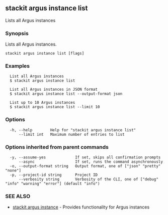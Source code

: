 ## stackit argus instance list

Lists all Argus instances

### Synopsis

Lists all Argus instances.

```
stackit argus instance list [flags]
```

### Examples

```
  List all Argus instances
  $ stackit argus instance list

  List all Argus instances in JSON format
  $ stackit argus instance list --output-format json

  List up to 10 Argus instances
  $ stackit argus instance list --limit 10
```

### Options

```
  -h, --help        Help for "stackit argus instance list"
      --limit int   Maximum number of entries to list
```

### Options inherited from parent commands

```
  -y, --assume-yes             If set, skips all confirmation prompts
      --async                  If set, runs the command asynchronously
  -o, --output-format string   Output format, one of ["json" "pretty" "none"]
  -p, --project-id string      Project ID
      --verbosity string       Verbosity of the CLI, one of ["debug" "info" "warning" "error"] (default "info")
```

### SEE ALSO

* [stackit argus instance](./stackit_argus_instance.md)	 - Provides functionality for Argus instances

